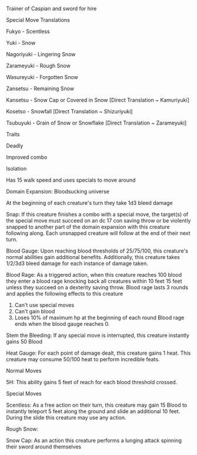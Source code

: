Trainer of Caspian and sword for hire


Special Move Translations

Fukyo - Scentless

Yuki - Snow

Nagoriyuki - Lingering Snow

Zarameyuki - Rough Snow

Wasureyuki - Forgotten Snow

Zansetsu - Remaining Snow

Kansetsu - Snow Cap or Covered in Snow [Direct Translation ~ Kamuriyuki]

Kosetso - Snowfall [Direct Translation ~ Shizuriyuki]

Tsubuyuki - Grain of Snow or Snowflake [Direct Translation ~ Zarameyuki]




Traits

Deadly

Improved combo

Isolation 





Has 15 walk speed and uses specials to move around



Domain Expansion: Bloodsucking universe

At the beginning of each creature's turn they take 1d3 bleed damage

Snap: If this creature finishes a combo with a special move, the target(s) of the special move must succeed on an dc 17 con saving throw or be violently snapped to another part of the domain expansion with this creature following along. Each unsnapped creature will follow at the end of their next turn.

Blood Gauge: Upon reaching blood thresholds of 25/75/100, this creature's normal abilities gain additional benefits. Additionally, this creature takes 1/2/3d3 bleed damage for each instance of damage taken.

Blood Rage: As a triggered action, when this creature reaches 100 blood they enter a blood rage knocking back all creatures within 10 feet 15 feet unless they succeed on a dexterity saving throw. 
Blood rage lasts 3 rounds and applies the following effects to this creature
1. Can't use special moves
2. Can't gain blood
3. Loses 10% of maximum hp at the beginning of each round
Blood rage ends when the blood gauge reaches 0.

Stem the Bleeding: If any special move is interrupted, this creature instantly gains 50 Blood

Heat Gauge: For each point of damage dealt, this creature gains 1 heat. This creature may consume 50/100 heat to perform incredible feats.

Normal Moves

5H: This ability gains 5 feet of reach for each blood threshold crossed.

Special Moves

Scentless: As a free action on their turn, this creature may gain 15 Blood to instantly teleport 5 feet along the ground and slide an additional 10 feet. During the slide this creature may use any action.

Rough Snow: 

Snow Cap: As an action this creature performs a lunging attack spinning their sword around themselves 